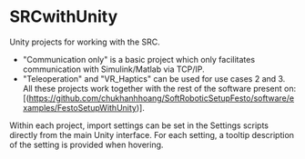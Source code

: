 # SRCwithUnity
Unity projects for working with the SRC.
- "Communication only" is a basic project which only facilitates communication with Simulink/Matlab via TCP/IP.
- "Teleoperation" and "VR_Haptics" can be used for use cases 2 and 3.
All these projects work together with the rest of the software present on: [(https://github.com/chukhanhhoang/SoftRoboticSetupFesto/software/examples/FestoSetupWithUnity)].

Within each project, import settings can be set in the Settings scripts directly from the main Unity interface. For each setting, a tooltip description of the setting is provided when hovering.
